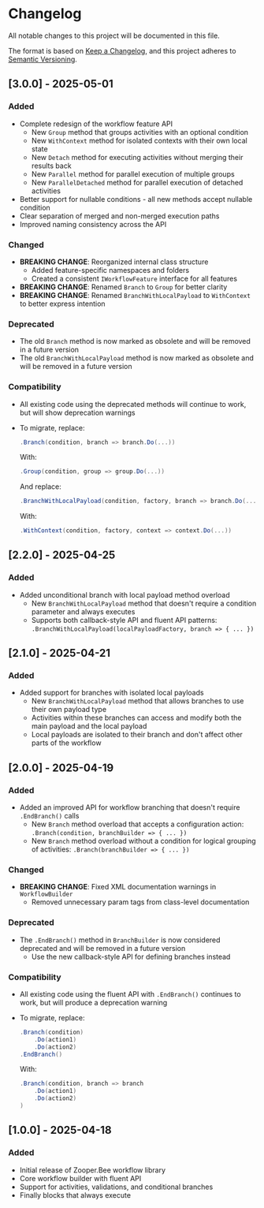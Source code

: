 # Changelog

All notable changes to this project will be documented in this file.

The format is based on [Keep a Changelog](https://keepachangelog.com/en/1.0.0/),
and this project adheres to [Semantic Versioning](https://semver.org/spec/v2.0.0.html).

## [3.0.0] - 2025-05-01

### Added

- Complete redesign of the workflow feature API
  - New `Group` method that groups activities with an optional condition
  - New `WithContext` method for isolated contexts with their own local state
  - New `Detach` method for executing activities without merging their results back
  - New `Parallel` method for parallel execution of multiple groups
  - New `ParallelDetached` method for parallel execution of detached activities
- Better support for nullable conditions - all new methods accept nullable condition
- Clear separation of merged and non-merged execution paths
- Improved naming consistency across the API

### Changed

- **BREAKING CHANGE**: Reorganized internal class structure
  - Added feature-specific namespaces and folders
  - Created a consistent `IWorkflowFeature` interface for all features
- **BREAKING CHANGE**: Renamed `Branch` to `Group` for better clarity
- **BREAKING CHANGE**: Renamed `BranchWithLocalPayload` to `WithContext` to better express intention

### Deprecated

- The old `Branch` method is now marked as obsolete and will be removed in a future version
- The old `BranchWithLocalPayload` method is now marked as obsolete and will be removed in a future version

### Compatibility

- All existing code using the deprecated methods will continue to work, but will show deprecation warnings
- To migrate, replace:

  ```csharp
  .Branch(condition, branch => branch.Do(...))
  ```

  With:

  ```csharp
  .Group(condition, group => group.Do(...))
  ```

  And replace:

  ```csharp
  .BranchWithLocalPayload(condition, factory, branch => branch.Do(...))
  ```

  With:

  ```csharp
  .WithContext(condition, factory, context => context.Do(...))
  ```

## [2.2.0] - 2025-04-25

### Added

- Added unconditional branch with local payload method overload
  - New `BranchWithLocalPayload` method that doesn't require a condition parameter and always executes
  - Supports both callback-style API and fluent API patterns: `.BranchWithLocalPayload(localPayloadFactory, branch => { ... })`

## [2.1.0] - 2025-04-21

### Added

- Added support for branches with isolated local payloads
  - New `BranchWithLocalPayload` method that allows branches to use their own payload type
  - Activities within these branches can access and modify both the main payload and the local payload
  - Local payloads are isolated to their branch and don't affect other parts of the workflow

## [2.0.0] - 2025-04-19

### Added

- Added an improved API for workflow branching that doesn't require `.EndBranch()` calls
  - New `Branch` method overload that accepts a configuration action: `.Branch(condition, branchBuilder => { ... })`
  - New `Branch` method overload without a condition for logical grouping of activities: `.Branch(branchBuilder => { ... })`

### Changed

- **BREAKING CHANGE**: Fixed XML documentation warnings in `WorkflowBuilder`
  - Removed unnecessary param tags from class-level documentation

### Deprecated

- The `.EndBranch()` method in `BranchBuilder` is now considered deprecated and will be removed in a future version
  - Use the new callback-style API for defining branches instead

### Compatibility

- All existing code using the fluent API with `.EndBranch()` continues to work, but will produce a deprecation warning
- To migrate, replace:

  ```csharp
  .Branch(condition)
      .Do(action1)
      .Do(action2)
  .EndBranch()
  ```

  With:

  ```csharp
  .Branch(condition, branch => branch
      .Do(action1)
      .Do(action2)
  )
  ```

## [1.0.0] - 2025-04-18

### Added

- Initial release of Zooper.Bee workflow library
- Core workflow builder with fluent API
- Support for activities, validations, and conditional branches
- Finally blocks that always execute
